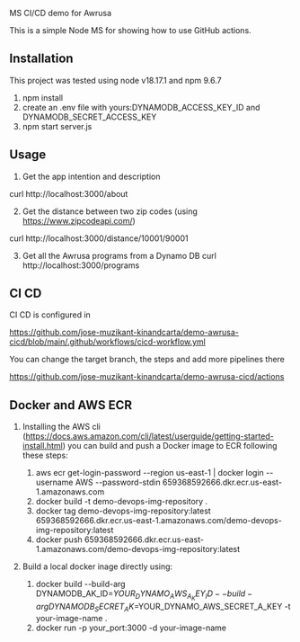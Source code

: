 MS CI/CD demo for Awrusa

This is a simple Node MS for showing how to use GitHub actions.

## Installation

This project was tested using node v18.17.1 and npm 9.6.7

1. npm install
2. create an .env file with yours:DYNAMODB_ACCESS_KEY_ID and DYNAMODB_SECRET_ACCESS_KEY
3. npm start server.js

## Usage

1. Get the app intention and description

curl http://localhost:3000/about

2. Get the distance between two zip codes (using https://www.zipcodeapi.com/)

curl http://localhost:3000/distance/10001/90001

3. Get all the Awrusa programs from a Dynamo DB
   curl http://localhost:3000/programs

## CI CD

CI CD is configured in

https://github.com/jose-muzikant-kinandcarta/demo-awrusa-cicd/blob/main/.github/workflows/cicd-workflow.yml

You can change the target branch, the steps and add more pipelines there

https://github.com/jose-muzikant-kinandcarta/demo-awrusa-cicd/actions

## Docker and AWS ECR

1. Installing the AWS cli (https://docs.aws.amazon.com/cli/latest/userguide/getting-started-install.html) you can build and push a Docker image to ECR following these steps:

    1. aws ecr get-login-password --region us-east-1 | docker login --username AWS --password-stdin 659368592666.dkr.ecr.us-east-1.amazonaws.com
    2. docker build -t demo-devops-img-repository .
    3. docker tag demo-devops-img-repository:latest 659368592666.dkr.ecr.us-east-1.amazonaws.com/demo-devops-img-repository:latest
    4. docker push 659368592666.dkr.ecr.us-east-1.amazonaws.com/demo-devops-img-repository:latest

2. Build a local docker inage directly using:
    1. docker build --build-arg DYNAMODB_AK_ID=$YOUR_DYNAMO_AWS_A_KEY_ID --build-arg DYNAMODB_SECRET_AK=$YOUR_DYNAMO_AWS_SECRET_A_KEY -t your-image-name .
    2. docker run -p your_port:3000 -d your-image-name

